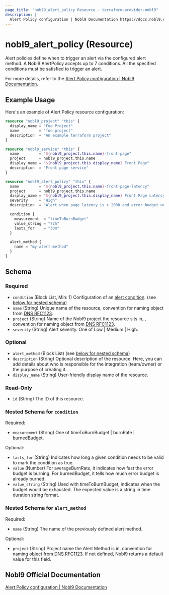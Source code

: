 ```yaml
---
page_title: "nobl9_alert_policy Resource - terraform-provider-nobl9"
description: |-
  Alert Policy configuration | Nobl9 Documentation https://docs.nobl9.com/yaml-guide#alertpolicy
---
```


# nobl9_alert_policy (Resource)

Alert policies define when to trigger an alert via the configured alert method. A Nobl9 AlertPolicy accepts up to 7 conditions. All the specified conditions must be satisfied to trigger an alert.

For more details, refer to the [Alert Policy configuration | Nobl9 Documentation](https://docs.nobl9.com/yaml-guide#alertpolicy).

## Example Usage

Here's an example of Alert Policy resource configuration:

```terraform
resource "nobl9_project" "this" {
  display_name = "Foo Project"
  name         = "foo-project"
  description  = "An example terraform project"
}

resource "nobl9_service" "this" {
  name         = "${nobl9_project.this.name}-front-page"
  project      = nobl9_project.this.name
  display_name = "${nobl9_project.this.display_name} Front Page"
  description  = "Front page service"
}

resource "nobl9_alert_policy" "this" {
  name         = "${nobl9_project.this.name}-front-page-latency"
  project      = nobl9_project.this.name
  display_name = "${nobl9_project.this.display_name} Front Page Latency"
  severity     = "High"
  description  = "Alert when page latency is > 2000 and error budget would be exhausted"

  condition {
    measurement  = "timeToBurnBudget"
    value_string = "72h"
    lasts_for    = "30m"
  }

  alert_method {
    name = "my-alert-method"
  }
}
```

<!-- schema generated by tfplugindocs -->
## Schema

### Required

- `condition` (Block List, Min: 1) Configuration of an [alert condition](https://docs.nobl9.com/yaml-guide/#alertpolicy). (see [below for nested schema](#nestedblock--condition))
- `name` (String) Unique name of the resource, convention for naming object from [DNS RFC1123](https://kubernetes.io/docs/concepts/overview/working-with-objects/names/#names).
- `project` (String) Name of the Nobl9 project the resource sits in, , convention for naming object from [DNS RFC1123](https://kubernetes.io/docs/concepts/overview/working-with-objects/names/#names).
- `severity` (String) Alert severity. One of Low | Medium | High.

### Optional

- `alert_method` (Block List) (see [below for nested schema](#nestedblock--alert_method))
- `description` (String) Optional description of the resource. Here, you can add details about who is responsible for the integration (team/owner) or the purpose of creating it.
- `display_name` (String) User-friendly display name of the resource.

### Read-Only

- `id` (String) The ID of this resource.

<a id="nestedblock--condition"></a>
### Nested Schema for `condition`

Required:

- `measurement` (String) One of timeToBurnBudget | burnRate | burnedBudget.

Optional:

- `lasts_for` (String) Indicates how long a given condition needs to be valid to mark the condition as true.
- `value` (Number) For averageBurnRate, it indicates how fast the error budget is burning. For burnedBudget, it tells how much error budget is already burned.
- `value_string` (String) Used with timeToBurnBudget, indicates when the budget would be exhausted. The expected value is a string in time duration string format.


<a id="nestedblock--alert_method"></a>
### Nested Schema for `alert_method`

Required:

- `name` (String) The name of the previously defined alert method.

Optional:

- `project` (String) Project name the Alert Method is in, convention for naming object from [DNS RFC1123](https://kubernetes.io/docs/concepts/overview/working-with-objects/names/#names). If not defined, Nobl9 returns a default value for this field.

## Nobl9 Official Documentation

[Alert Policy configuration | Nobl9 Documentation](https://docs.nobl9.com/yaml-guide#alertpolicy)
